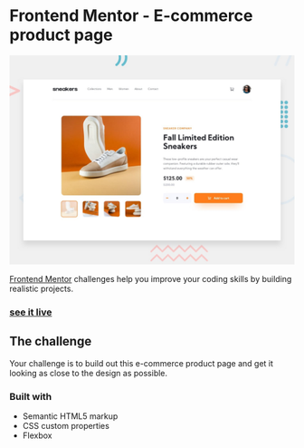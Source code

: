 # Frontend Mentor - E-commerce product page

![Design preview for the E-commerce product page coding challenge](./design/desktop-preview.jpg)


[Frontend Mentor](https://www.frontendmentor.io) challenges help you improve your coding skills by building realistic projects.

### [see it live](https://imaginative-douhua-da3fb0.netlify.app/)

## The challenge

Your challenge is to build out this e-commerce product page and get it looking as close to the design as possible.

### Built with

- Semantic HTML5 markup
- CSS custom properties
- Flexbox
